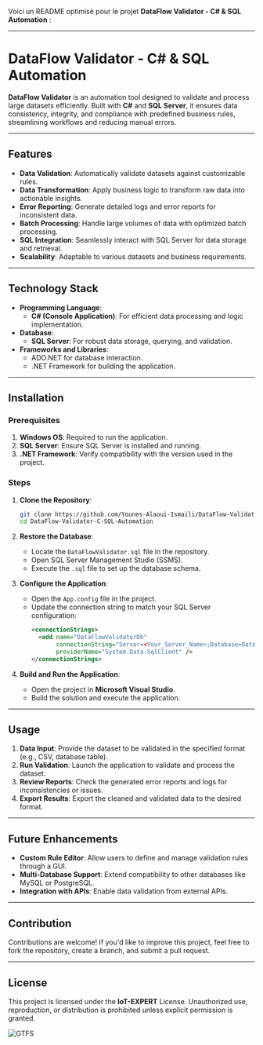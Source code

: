 Voici un README optimisé pour le projet **DataFlow Validator - C# & SQL Automation** :

---

# DataFlow Validator - C# & SQL Automation

**DataFlow Validator** is an automation tool designed to validate and process large datasets efficiently. Built with **C#** and **SQL Server**, it ensures data consistency, integrity, and compliance with predefined business rules, streamlining workflows and reducing manual errors.

---

## Features

- **Data Validation**: Automatically validate datasets against customizable rules.
- **Data Transformation**: Apply business logic to transform raw data into actionable insights.
- **Error Reporting**: Generate detailed logs and error reports for inconsistent data.
- **Batch Processing**: Handle large volumes of data with optimized batch processing.
- **SQL Integration**: Seamlessly interact with SQL Server for data storage and retrieval.
- **Scalability**: Adaptable to various datasets and business requirements.

---

## Technology Stack

- **Programming Language**:  
  - **C# (Console Application)**: For efficient data processing and logic implementation.
- **Database**:  
  - **SQL Server**: For robust data storage, querying, and validation.
- **Frameworks and Libraries**:  
  - ADO.NET for database interaction.  
  - .NET Framework for building the application.  

---

## Installation

### Prerequisites

1. **Windows OS**: Required to run the application.
2. **SQL Server**: Ensure SQL Server is installed and running.
3. **.NET Framework**: Verify compatibility with the version used in the project.

### Steps

1. **Clone the Repository**:
   ```bash
   git clone https://github.com/Younes-Alaoui-Ismaili/DataFlow-Validator-C-SQL-Automation.git
   cd DataFlow-Validator-C-SQL-Automation
   ```

2. **Restore the Database**:
   - Locate the `DataFlowValidator.sql` file in the repository.
   - Open SQL Server Management Studio (SSMS).
   - Execute the `.sql` file to set up the database schema.

3. **Configure the Application**:
   - Open the `App.config` file in the project.
   - Update the connection string to match your SQL Server configuration:
     ```xml
     <connectionStrings>
       <add name="DataFlowValidatorDb" 
            connectionString="Server=<Your_Server_Name>;Database=DataFlowValidator;User Id=<Your_Username>;Password=<Your_Password>;" 
            providerName="System.Data.SqlClient" />
     </connectionStrings>
     ```

4. **Build and Run the Application**:
   - Open the project in **Microsoft Visual Studio**.
   - Build the solution and execute the application.

---

## Usage

1. **Data Input**: Provide the dataset to be validated in the specified format (e.g., CSV, database table).
2. **Run Validation**: Launch the application to validate and process the dataset.
3. **Review Reports**: Check the generated error reports and logs for inconsistencies or issues.
4. **Export Results**: Export the cleaned and validated data to the desired format.

---

## Future Enhancements

- **Custom Rule Editor**: Allow users to define and manage validation rules through a GUI.
- **Multi-Database Support**: Extend compatibility to other databases like MySQL or PostgreSQL.
- **Integration with APIs**: Enable data validation from external APIs.

---

## Contribution

Contributions are welcome! If you'd like to improve this project, feel free to fork the repository, create a branch, and submit a pull request.

---

## License

This project is licensed under the **IoT-EXPERT** License. Unauthorized use, reproduction, or distribution is prohibited unless explicit permission is granted.


![GTFS](https://user-images.githubusercontent.com/44755977/60195705-94cb7480-9809-11e9-9866-5d19dfecd4d8.png)
